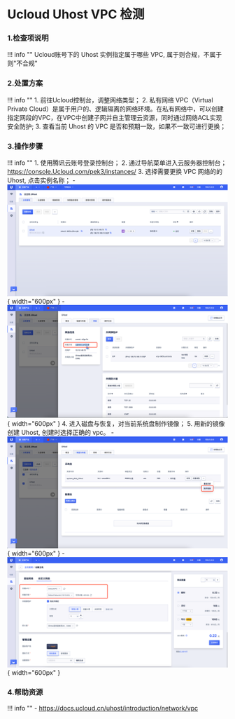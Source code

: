 # Ucloud Uhost VPC 检测

### 1.检查项说明
!!! info ""
    Ucloud账号下的 Uhost 实例指定属于哪些 VPC, 属于则合规，不属于则"不合规"

### 2.处置方案
!!! info ""
    1. 前往Ucloud控制台，调整网络类型；
    2. 私有网络 VPC（Virtual Private Cloud）是属于用户的、逻辑隔离的网络环境。在私有网络中，可以创建指定网段的VPC，在VPC中创建子网并自主管理云资源，同时通过网络ACL实现安全防护;
    3. 查看当前 Uhost 的 VPC 是否和预期一致，如果不一致可进行更换；

### 3.操作步骤
!!! info ""
    1. 使用腾讯云账号登录控制台；
    2. 通过导航菜单进入云服务器控制台；https://console.Ucloud.com/pek3/instances/
    3. 选择需要更换 VPC 网络的的 Uhost, 点击实例名称；
        - ![处置方案](../../img/suggest/ucloud/uhost-list.png){ width="600px" }
        - ![处置方案](../../img/suggest/ucloud/eip-network-type.png){ width="600px" }
    4. 进入磁盘与恢复，对当前系统盘制作镜像；
    5. 用新的镜像创建 Uhost, 创建时选择正确的 vpc。
        - ![处置方案](../../img/suggest/ucloud/uhost-clone.png){ width="600px" }
        - ![处置方案](../../img/suggest/ucloud/vhost-select-vpc.png){ width="600px" }

### 4.帮助资源
!!! info ""
    - https://docs.ucloud.cn/uhost/introduction/network/vpc

